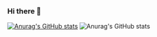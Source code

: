 ### Hi there 👋
[![Anurag's GitHub stats](https://github-readme-stats.vercel.app/api?username=kamrul15-8841)](https://github.com/kamrul15-8841/github-readme-stats)
![Anurag's GitHub stats](https://github-readme-stats.vercel.app/api?username=kamrul15-8841&show_icons=true&theme=transparent)

<!--
**kamrul15-8841/kamrul15-8841** is a ✨ _special_ ✨ repository because its `README.md` (this file) appears on your GitHub profile.

Here are some ideas to get you started:

- 🔭 I’m currently working on ...
- 🌱 I’m currently learning ...
- 👯 I’m looking to collaborate on ...
- 🤔 I’m looking for help with ...
- 💬 Ask me about ...
- 📫 How to reach me: ...
- 😄 Pronouns: ...
- ⚡ Fun fact: ...
-->
